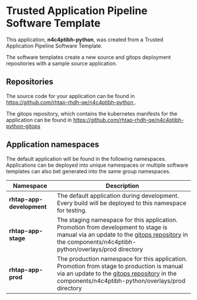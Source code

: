 # Trusted Application Pipeline Software Template

This application, **n4c4ptibh-python**, was created from a Trusted Application Pipeline Software Template.

The software templates create a new source and gitops deployment repositories with a sample source application. 

## Repositories

The source code for your application can be found in [https://github.com/rhtap-rhdh-qe/n4c4ptibh-python ](https://github.com/rhtap-rhdh-qe/n4c4ptibh-python ).
 
The gitops repository, which contains the kubernetes manifests for the application can be found in 
[https://github.com/rhtap-rhdh-qe/n4c4ptibh-python-gitops ](https://github.com/rhtap-rhdh-qe/n4c4ptibh-python-gitops ) 

## Application namespaces 

The default application will be found in the following namespaces. Applications can be deployed into unique namespaces or multiple software templates can also bet generated into the same group namespaces.  

|  Namespace   |  Description   |  
| -------- | -------- |   
| **rhtap-app-development** | The default application during development. Every build will be deployed to this namespace for testing. | 
| **rhtap-app-stage** | The staging namespace for this application. Promotion from development to stage is manual via an update to the [gitops repository](https://github.com/rhtap-rhdh-qe/n4c4ptibh-python-gitops ) in the components/n4c4ptibh-python/overlays/prod directory |  
| **rhtap-app-prod** | The production namespace for this application. Promotion from stage to production is manual via an update to the [gitops repository](https://github.com/rhtap-rhdh-qe/n4c4ptibh-python-gitops ) in the components/n4c4ptibh-python/overlays/prod directory | 